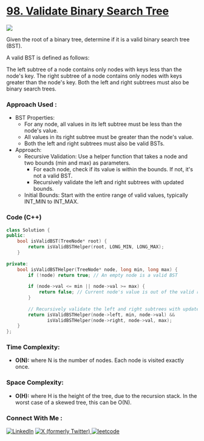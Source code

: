 # [98. Validate Binary Search Tree](https://leetcode.com/problems/validate-binary-search-tree/description/)

![](https://badgen.net/badge/Level/Medium/yellow)

Given the root of a binary tree, determine if it is a valid binary search tree (BST).

A valid BST is defined as follows:

The left subtree of a node contains only nodes with keys less than the node's key.
The right subtree of a node contains only nodes with keys greater than the node's key.
Both the left and right subtrees must also be binary search trees.

### Approach Used :

-   BST Properties:
    -   For any node, all values in its left subtree must be less than the node's value.   
    -   All values in its right subtree must be greater than the node's value.
    -   Both the left and right subtrees must also be valid BSTs.
-   Approach:
    -   Recursive Validation: Use a helper function that takes a node and two bounds (min and max) as parameters.
        -   For each node, check if its value is within the bounds. If not, it's not a valid BST.
        -   Recursively validate the left and right subtrees with updated bounds.
    -   Initial Bounds: Start with the entire range of valid values, typically INT_MIN to INT_MAX.

### Code (C++)

```cpp
class Solution {
public:
    bool isValidBST(TreeNode* root) {
        return isValidBSTHelper(root, LONG_MIN, LONG_MAX);
    }
    
private:
    bool isValidBSTHelper(TreeNode* node, long min, long max) {
        if (!node) return true; // An empty node is a valid BST
        
        if (node->val <= min || node->val >= max) {
            return false; // Current node's value is out of the valid range
        }
        
        // Recursively validate the left and right subtrees with updated bounds
        return isValidBSTHelper(node->left, min, node->val) &&
               isValidBSTHelper(node->right, node->val, max);
    }
};
```

### Time Complexity:
- **O(N):** where N is the number of nodes. Each node is visited exactly once.

### Space Complexity:
- **O(H):** where H is the height of the tree, due to the recursion stack. In the worst case of a skewed tree, this can be O(N).

### Connect With Me : 

<a href="https://www.linkedin.com/in/shivam-ray-b4306524a/" target="_blank"><img src="https://img.shields.io/badge/LinkedIn-0077B5?style=for-the-badge&logo=linkedin&logoColor=white" alt="LinkedIn"></a>
<a href="https://x.com/rai_shivam11/" target="_blank"><img src="https://img.shields.io/badge/Twitter-1DA1F2?style=for-the-badge&logo=twitter&logoColor=white" alt="X (formerly Twitter)">
</a>
<a href="https://leetcode.com/u/shrunited0702/" target="_blank"><img src="https://img.shields.io/badge/LeetCode-000000?style=for-the-badge&logo=LeetCode&logoColor=#d16c06" alt="leetcode">
</a>